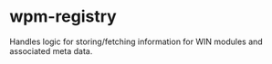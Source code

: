 wpm-registry
============

Handles logic for storing/fetching information for WIN modules and associated meta data. 
